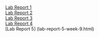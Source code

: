 [Lab Report 1](lab-report-1-week-1.html) <br />
[Lab Report 2](lab-report-2-week-3.html) <br />
[Lab Report 3](lab-report-3-week5.html) <br />
[Lab Report 4](lab-report-4-week-7.html) <br />
[Lab Report 5] (lab-report-5-week-9.html) 
<br />